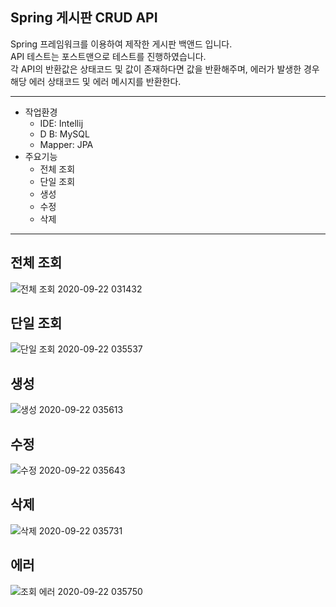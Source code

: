 ## Spring 게시판 CRUD API

Spring 프레임워크를 이용하여 제작한 게시판 백앤드 입니다.    
API 테스트는 포스트맨으로 테스트를 진행하였습니다.    
각 API의 반환값은 상태코드 및 값이 존재하다면 값을 반환해주며, 에러가 발생한 경우 해당 에러 상태코드 및 에러 메시지를 반환한다.    

---
- 작업환경
	- IDE: Intellij
	- D B: MySQL
	- Mapper: JPA
- 주요기능
	- 전체 조회
    - 단일 조회
    - 생성
    - 수정
    - 삭제
---
## 전체 조회
![전체 조회 2020-09-22 031432](https://user-images.githubusercontent.com/54667876/93809587-68aad780-fc88-11ea-8fb0-6e700db83280.png)
## 단일 조회
![단일 조회 2020-09-22 035537](https://user-images.githubusercontent.com/54667876/93809562-6183c980-fc88-11ea-9db8-b43a654ee777.png)
## 생성
![생성 2020-09-22 035613](https://user-images.githubusercontent.com/54667876/93809576-66487d80-fc88-11ea-874c-c3bb3b1b9246.png)
## 수정
![수정 2020-09-22 035643](https://user-images.githubusercontent.com/54667876/93809581-6779aa80-fc88-11ea-9295-126f101d8928.png)
## 삭제
![삭제 2020-09-22 035731](https://user-images.githubusercontent.com/54667876/93809570-65175080-fc88-11ea-819f-5a2f4b25ccb2.png)
## 에러
![조회 에러 2020-09-22 035750](https://user-images.githubusercontent.com/54667876/93809595-69dc0480-fc88-11ea-83b7-8c0182f0698d.png)
